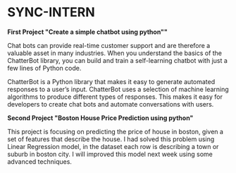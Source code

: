 # SYNC-INTERN

**First Project "Create a simple chatbot using python""**

Chat bots can provide real-time customer support and are therefore a valuable asset in many industries. When you understand the basics of the ChatterBot library, you can build and train a self-learning chatbot with just a few lines of Python code.

ChatterBot is a Python library that makes it easy to generate automated responses to a user’s input. ChatterBot uses a selection of machine learning algorithms to produce different types of responses. This makes it easy for developers to create chat bots and automate conversations with users.

**Second Project "Boston House Price Prediction using python"**

This project is focusing on predicting the price of house in boston, given a set of features that describe the house.
I had solved this problem using Linear Regression model, in the dataset each row is describing a town or suburb in boston city.
I will improved this model next week using some advanced techniques.




